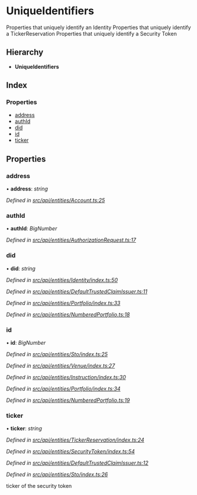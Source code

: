 # UniqueIdentifiers

Properties that uniquely identify an Identity Properties that uniquely identify a TickerReservation Properties that uniquely identify a Security Token

## Hierarchy

* **UniqueIdentifiers**

## Index

### Properties

* [address](uniqueidentifiers.md#address)
* [authId](uniqueidentifiers.md#authid)
* [did](uniqueidentifiers.md#did)
* [id](uniqueidentifiers.md#id)
* [ticker](uniqueidentifiers.md#ticker)

## Properties

### address

• **address**: _string_

_Defined in_ [_src/api/entities/Account.ts:25_](https://github.com/PolymathNetwork/polymesh-sdk/blob/a0872cf4/src/api/entities/Account.ts#L25)

### authId

• **authId**: _BigNumber_

_Defined in_ [_src/api/entities/AuthorizationRequest.ts:17_](https://github.com/PolymathNetwork/polymesh-sdk/blob/a0872cf4/src/api/entities/AuthorizationRequest.ts#L17)

### did

• **did**: _string_

_Defined in_ [_src/api/entities/Identity/index.ts:50_](https://github.com/PolymathNetwork/polymesh-sdk/blob/a0872cf4/src/api/entities/Identity/index.ts#L50)

_Defined in_ [_src/api/entities/DefaultTrustedClaimIssuer.ts:11_](https://github.com/PolymathNetwork/polymesh-sdk/blob/a0872cf4/src/api/entities/DefaultTrustedClaimIssuer.ts#L11)

_Defined in_ [_src/api/entities/Portfolio/index.ts:33_](https://github.com/PolymathNetwork/polymesh-sdk/blob/a0872cf4/src/api/entities/Portfolio/index.ts#L33)

_Defined in_ [_src/api/entities/NumberedPortfolio.ts:18_](https://github.com/PolymathNetwork/polymesh-sdk/blob/a0872cf4/src/api/entities/NumberedPortfolio.ts#L18)

### id

• **id**: _BigNumber_

_Defined in_ [_src/api/entities/Sto/index.ts:25_](https://github.com/PolymathNetwork/polymesh-sdk/blob/a0872cf4/src/api/entities/Sto/index.ts#L25)

_Defined in_ [_src/api/entities/Venue/index.ts:27_](https://github.com/PolymathNetwork/polymesh-sdk/blob/a0872cf4/src/api/entities/Venue/index.ts#L27)

_Defined in_ [_src/api/entities/Instruction/index.ts:30_](https://github.com/PolymathNetwork/polymesh-sdk/blob/a0872cf4/src/api/entities/Instruction/index.ts#L30)

_Defined in_ [_src/api/entities/Portfolio/index.ts:34_](https://github.com/PolymathNetwork/polymesh-sdk/blob/a0872cf4/src/api/entities/Portfolio/index.ts#L34)

_Defined in_ [_src/api/entities/NumberedPortfolio.ts:19_](https://github.com/PolymathNetwork/polymesh-sdk/blob/a0872cf4/src/api/entities/NumberedPortfolio.ts#L19)

### ticker

• **ticker**: _string_

_Defined in_ [_src/api/entities/TickerReservation/index.ts:24_](https://github.com/PolymathNetwork/polymesh-sdk/blob/a0872cf4/src/api/entities/TickerReservation/index.ts#L24)

_Defined in_ [_src/api/entities/SecurityToken/index.ts:54_](https://github.com/PolymathNetwork/polymesh-sdk/blob/a0872cf4/src/api/entities/SecurityToken/index.ts#L54)

_Defined in_ [_src/api/entities/DefaultTrustedClaimIssuer.ts:12_](https://github.com/PolymathNetwork/polymesh-sdk/blob/a0872cf4/src/api/entities/DefaultTrustedClaimIssuer.ts#L12)

_Defined in_ [_src/api/entities/Sto/index.ts:26_](https://github.com/PolymathNetwork/polymesh-sdk/blob/a0872cf4/src/api/entities/Sto/index.ts#L26)

ticker of the security token

